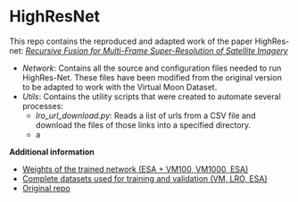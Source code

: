 # HighResNet

This repo contains the reproduced and adapted work of the paper HighRes-net: [*Recursive Fusion for Multi-Frame Super-Resolution of Satellite Imagery*](https://arxiv.org/abs/2002.06460)

* *Network*: Contains all the source and configuration files needed to run HighRes-Net. These files have been modified from the original version to be adapted to work with the Virtual Moon Dataset.
* *Utils*: Contains the utility scripts that were created to automate several processes:
  - *lro_url_download.py*: Reads a list of urls from a CSV file and download the files of those links into a specified directory.
  - a

**Additional information**
* [Weights of the trained network (ESA + VM100, VM1000, ESA)](https://dropit.uni.lu/p/e20qcQPdlZWEi1b29bV1i6SbJjM+DlwlOUC4HtRnB0UdmwyPPDYnDIQX4hVGjPP1Nb)
* [Complete datasets used for training and validation (VM, LRO, ESA)](https://dropit.uni.lu/p/e2OIvj074+73paoXzQKXu0dq/XHDIhxQ/7hKdYMJNMnQOhpxQm5NsVo1DshtD4+3Cz)
* [Original repo](https://github.com/ElementAI/HighRes-net)
